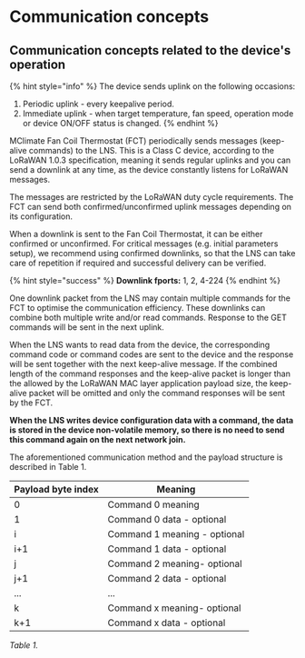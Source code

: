 # Communication concepts

## Communication concepts related to the device's operation

{% hint style="info" %}
The device sends uplink on the following occasions:

1. Periodic uplink - every keepalive period.
2. Immediate uplink - when target temperature, fan speed, operation mode or device ON/OFF status is changed.
{% endhint %}

MClimate Fan Coil Thermostat (FCT) periodically sends messages (keep-alive commands) to the LNS. This is a Class C device, according to the LoRaWAN 1.0.3 specification, meaning it sends regular uplinks and you can send a downlink at any time, as the device constantly listens for LoRaWAN messages.

The messages are restricted by the LoRaWAN duty cycle requirements. The FCT can send both confirmed/unconfirmed uplink messages depending on its configuration.&#x20;

When a downlink is sent to the Fan Coil Thermostat, it can be either confirmed or unconfirmed. For critical messages (e.g. initial parameters setup), we recommend using confirmed downlinks, so that the LNS can take care of repetition if required and successful delivery can be verified.&#x20;

{% hint style="success" %}
**Downlink fports:** 1, 2, 4-224
{% endhint %}

One downlink packet from the LNS may contain multiple commands for the FCT to optimise the communication efficiency. These downlinks can combine both multiple write and/or read commands. Response to the GET commands will be sent in the next uplink.

When the LNS wants to read data from the device, the corresponding command code or command codes are sent to the device and the response will be sent together with the next keep-alive message. If the combined length of the command responses and the keep-alive packet is longer than the allowed by the LoRaWAN MAC layer application payload size, the keep-alive packet will be omitted and only the command responses will be sent by the FCT.

**When the LNS writes device configuration data with a command, the data is stored in the device non-volatile memory, so there is no need to send this command again on the next network join.**

The aforementioned communication method and the payload structure is described in Table 1.

| **Payload byte index** | **Meaning**                  |
| ---------------------- | ---------------------------- |
| 0                      | Command 0 meaning            |
| 1                      | Command 0 data - optional    |
| i                      | Command 1 meaning - optional |
| i+1                    | Command 1 data - optional    |
| j                      | Command 2 meaning- optional  |
| j+1                    | Command 2 data - optional    |
| ...                    | ...                          |
| k                      | Command x meaning- optional  |
| k+1                    | Command x data - optional    |

_Table 1._
